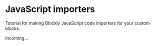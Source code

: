 #  JavaScript importers

Tutorial for making Blockly JavaScript code importers for your custom blocks.

Incoming...
